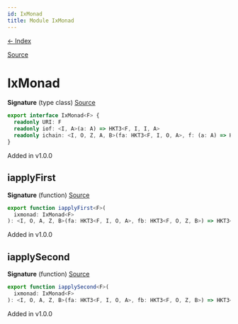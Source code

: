 ```yaml
---
id: IxMonad
title: Module IxMonad
---
```


[← Index](.)

[Source](https://github.com/gcanti/fp-ts/blob/master/src/IxMonad.ts)

# IxMonad

**Signature** (type class) [Source](https://github.com/gcanti/fp-ts/blob/master/src/IxMonad.ts#L10-L14)

```ts
export interface IxMonad<F> {
  readonly URI: F
  readonly iof: <I, A>(a: A) => HKT3<F, I, I, A>
  readonly ichain: <I, O, Z, A, B>(fa: HKT3<F, I, O, A>, f: (a: A) => HKT3<F, O, Z, B>) => HKT3<F, I, Z, B>
}
```

Added in v1.0.0

## iapplyFirst

**Signature** (function) [Source](https://github.com/gcanti/fp-ts/blob/master/src/IxMonad.ts#L31-L35)

```ts
export function iapplyFirst<F>(
  ixmonad: IxMonad<F>
): <I, O, A, Z, B>(fa: HKT3<F, I, O, A>, fb: HKT3<F, O, Z, B>) => HKT3<F, I, Z, A>  { ... }
```

Added in v1.0.0

## iapplySecond

**Signature** (function) [Source](https://github.com/gcanti/fp-ts/blob/master/src/IxMonad.ts#L46-L50)

```ts
export function iapplySecond<F>(
  ixmonad: IxMonad<F>
): <I, O, A, Z, B>(fa: HKT3<F, I, O, A>, fb: HKT3<F, O, Z, B>) => HKT3<F, I, Z, B>  { ... }
```

Added in v1.0.0
